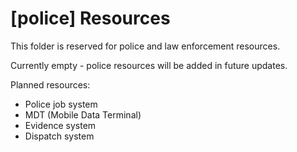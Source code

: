 # [police] Resources

This folder is reserved for police and law enforcement resources.

Currently empty - police resources will be added in future updates.

Planned resources:
- Police job system
- MDT (Mobile Data Terminal)
- Evidence system
- Dispatch system









